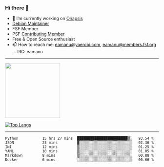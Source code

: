 ### Hi there 👋


- 🔭 I’m currently working on [Onapsis](http://onapsis.com)
- [Debian Maintainer](https://qa.debian.org/developer.php?login=eamanu%40yaerobi.com)
- FSF Member
- PSF [Contributing Member](https://www.python.org/psf/membership/#what-membership-classes-are-there)
- Free & Open Source enthusiast 
- 📫 How to reach me: eamanu@yaerobi.com, eamanu@members.fsf.org ... IRC: eamanu

---

<img height="180em" src="https://github-readme-stats.vercel.app/api?theme=dark&username=eamanu&show_icons=true&hide_border=true&&count_private=true&include_all_commits=true" />

[![Top Langs](https://github-readme-stats.vercel.app/api/top-langs/?theme=dark&username=eamanu&layout=compact)](https://github.com/anuraghazra/github-readme-stats)

---

<!--START_SECTION:waka-->

```text
Python           15 hrs 27 mins  ███████████████████████▒░   93.54 %
JSON             23 mins         ▓░░░░░░░░░░░░░░░░░░░░░░░░   02.36 %
INI              12 mins         ▒░░░░░░░░░░░░░░░░░░░░░░░░   01.25 %
YAML             10 mins         ▒░░░░░░░░░░░░░░░░░░░░░░░░   01.05 %
Markdown         8 mins          ▒░░░░░░░░░░░░░░░░░░░░░░░░   00.88 %
Docker           6 mins          ░░░░░░░░░░░░░░░░░░░░░░░░░   00.66 %
```

<!--END_SECTION:waka-->
